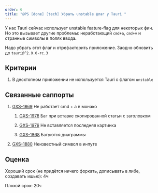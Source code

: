 ```yaml
---
order: 6
title: "@PS [done] [tech] Убрать unstable флаг у Tauri "
---
```


У нас Tauri сейчас использует unstable feature-flag для некоторых фич. Но это вызывает другие проблемы: неработающий `cmd+a`, `cmd+v` и  странные символы в полях ввода.

Надо убрать этот флаг и отрефакторить приложение. Заодно обновить до `tauri@^2.0.0-rc.3`

## Критерии

1. В десктопном приложении не используется Tauri с флагом `unstable`

## Связанные саппорты

1. [GXS-1869](https://support.ics-it.ru/issue/GXS-1869) Не работает cmd + a в монако

   1. [GXS-1978](https://support.ics-it.ru/issue/GXS-1978) Баг при вставке скопированной статьи с заголовком

   2. [GXS-1979](https://support.ics-it.ru/issue/GXS-1979) Не вставляется последняя картинка

   3. [GXS-1868](https://support.ics-it.ru/issue/GXS-1868) Багуются диаграммы

2. [GXS-1880](https://support.ics-it.ru/issue/GXS-1880) Неизвестный символ в инпуте

## Оценка

Хороший срок (не придётся ничего форкать, дописывать в либе, создавать ишью): 4ч

Плохой срок: 20ч